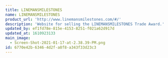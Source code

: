 ```yaml
---
title: LINEMANSMILESTONES
name: LINEMANSMILESTONES
product_url: 'http://www.linemansmilestones.com/#/'
description: 'Website for selling the LINEMANSMILESTONES Trade Award.'
updated_by: ef1fd78e-815e-4153-8251-f021a62d917d
updated_at: 1610923133
main_image:
  - Screen-Shot-2021-01-17-at-2.38.39-PM.png
id: 6770e42b-6346-4d2f-a8f8-a343f33d23c3
---
```

